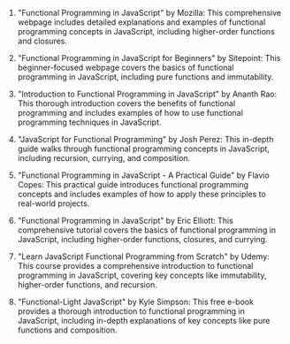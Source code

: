 

1. "Functional Programming in JavaScript" by Mozilla: This comprehensive webpage includes detailed explanations and examples of functional programming concepts in JavaScript, including higher-order functions and closures.

2. "Functional Programming in JavaScript for Beginners" by Sitepoint: This beginner-focused webpage covers the basics of functional programming in JavaScript, including pure functions and immutability.

3. "Introduction to Functional Programming in JavaScript" by Ananth Rao: This thorough introduction covers the benefits of functional programming and includes examples of how to use functional programming techniques in JavaScript.

4. "JavaScript for Functional Programming" by Josh Perez: This in-depth guide walks through functional programming concepts in JavaScript, including recursion, currying, and composition.

5. "Functional Programming in JavaScript - A Practical Guide" by Flavio Copes: This practical guide introduces functional programming concepts and includes examples of how to apply these principles to real-world projects.

6. "Functional Programming in JavaScript" by Eric Elliott: This comprehensive tutorial covers the basics of functional programming in JavaScript, including higher-order functions, closures, and currying.

7. "Learn JavaScript Functional Programming from Scratch" by Udemy: This course provides a comprehensive introduction to functional programming in JavaScript, covering key concepts like immutability, higher-order functions, and recursion.

8. "Functional-Light JavaScript" by Kyle Simpson: This free e-book provides a thorough introduction to functional programming in JavaScript, including in-depth explanations of key concepts like pure functions and composition.